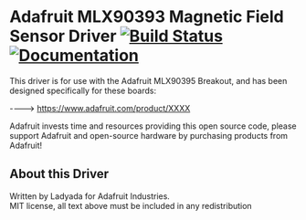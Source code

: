 # Adafruit MLX90393 Magnetic Field Sensor Driver [![Build Status](https://github.com/adafruit/Adafruit_MLX90395/workflows/Arduino%20Library%20CI/badge.svg)](https://github.com/adafruit/Adafruit_MLX90395/actions)[![Documentation](https://github.com/adafruit/ci-arduino/blob/master/assets/doxygen_badge.svg)](http://adafruit.github.io/Adafruit_MLX90395/html/index.html)

This driver is for use with the Adafruit MLX90395 Breakout, and has been
designed specifically for these boards:

  ----> https://www.adafruit.com/product/XXXX

Adafruit invests time and resources providing this open source code,
please support Adafruit and open-source hardware by purchasing
products from Adafruit!

## About this Driver

Written by Ladyada for Adafruit Industries.  
MIT license, all text above must be included in any redistribution
